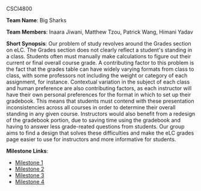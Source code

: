 CSCI4800

**Team Name**: Big Sharks

**Team Members**: Inaara Jiwani, Matthew Tzou, Patrick Wang, Himani Yadav

**Short Synopsis**: Our problem of study revolves around the Grades section on eLC. The Grades section does not clearly reflect a student's standing in a class. Students often must manually make calculations to figure out their current or final overall course grade. A contributing factor to this problem is the fact that the grades table can have widely varying formats from class to class, with some professors not including the weight or category of each assignment, for instance. Contextual variation in the subject of each class and human preference are also contributing factors, as each instructor will have their own personal preferences for the format in which to set up their gradebook. This means that students must contend with these presentation inconsistencies across all courses in order to determine their overall standing in any given course. Instructors would also benefit from a redesign of the gradebook portion, due to saving time using the gradebook and having to answer less grade-reated questions from students. Our group aims to find a design that solves these difficulties and make the eLC grades page easier to use for instructors and more informative for students.

**Milestone Links**:
- [Milestone 1](https://matzomt.github.io/csci4800/milestone1.html)
- [Milestone 2](https://matzomt.github.io/csci4800/milestone2.html)
- [Milestone 3](https://matzomt.github.io/csci4800/milestone3.html)
- [Milestone 4](https://matzomt.github.io/csci4800/milestone4.html)
